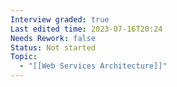 ```yaml
---
Interview graded: true
Last edited time: 2023-07-16T20:24
Needs Rework: false
Status: Not started
Topic:
  - "[[Web Services Architecture]]"
---
```

